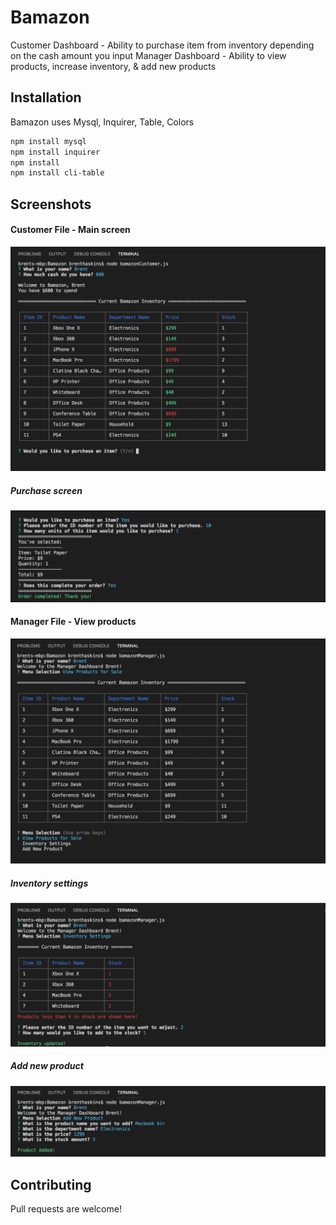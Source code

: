 # Bamazon

Customer Dashboard - Ability to purchase item from inventory depending on the cash amount you input
Manager Dashboard - Ability to view products, increase inventory, & add new products

## Installation

Bamazon uses Mysql, Inquirer, Table, Colors

```bash
npm install mysql
npm install inquirer
npm install 
npm install cli-table
```

## Screenshots
#### Customer File - Main screen
![Main Customer Screen](images/BCustomer1.png "Main Customer screen")

##### Purchase screen
![Purchase screen](images/BCustomer2.png "Purchase screen")


#### Manager File - View products
![View products](images/BManager1.png "View products")

##### Inventory settings
![Inventory settings](images/BManager2.png "Inventory settings")

##### Add new product
![Add new product](images/BManager3.png "Add new product")

## Contributing

Pull requests are welcome!
